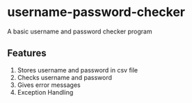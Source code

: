# username-password-checker
A basic username and password checker program
## Features
1. Stores username and password in csv file
2. Checks username and password
3. Gives error messages
4. Exception Handling
